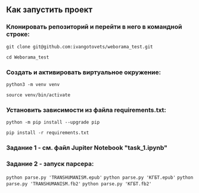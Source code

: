 ## Как запустить проект
### Клонировать репозиторий и перейти в него в командной строке:

`git clone git@github.com:ivangotovets/weborama_test.git`

`cd Weborama_test`

### Cоздать и активировать виртуальное окружение:

`python3 -m venv venv`

`source venv/bin/activate`

### Установить зависимости из файла requirements.txt:

`python -m pip install --upgrade pip`

`pip install -r requirements.txt`

### Задание 1 - см. файл Jupiter Notebook "task_1.ipynb"

### Задание 2 - запуск парсера:

`python parse.py 'TRANSHUMANISM.epub'`
`python parse.py 'КГБТ.epub'`
`python parse.py 'TRANSHUMANISM.fb2'`
`python parse.py 'КГБТ.fb2'`


